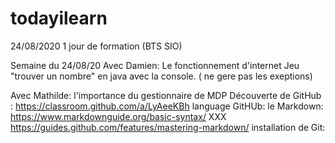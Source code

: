 # todayilearn

24/08/2020
1 jour de formation (BTS SIO)

Semaine du 24/08/20
Avec Damien:
Le fonctionnement d'internet
Jeu "trouver un nombre" en java avec la console. ( ne gere pas les exeptions)



Avec Mathilde:
l'importance du gestionnaire de MDP
Découverte de GitHub : https://classroom.github.com/a/LyAeeKBh
language GitHUb: le Markdown: https://www.markdownguide.org/basic-syntax/         XXX         https://guides.github.com/features/mastering-markdown/
installation de Git:







